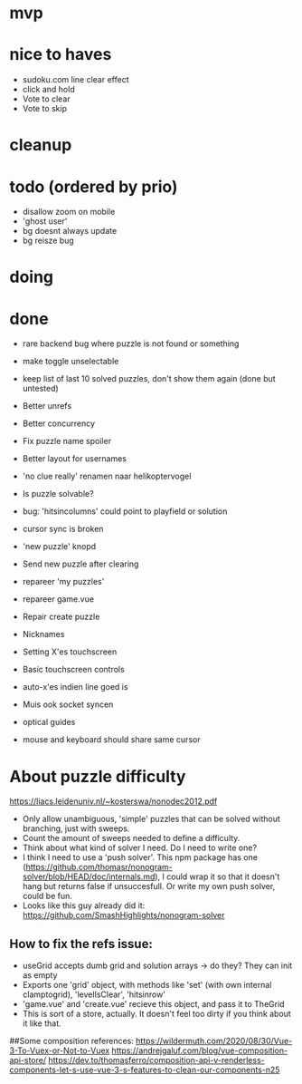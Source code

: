 # mvp

# nice to haves
- sudoku.com line clear effect
- click and hold
- Vote to clear
- Vote to skip

# cleanup

# todo (ordered by prio)
- disallow zoom on mobile
- 'ghost user'
- bg doesnt always update
- bg reisze bug

# doing

# done
- rare backend bug where puzzle is not found or something
- make toggle unselectable
- keep list of last 10 solved puzzles, don't show them again (done but untested)
- Better unrefs
- Better concurrency
- Fix puzzle name spoiler
- Better layout for usernames
- 'no clue really' renamen naar helikoptervogel
- Is puzzle solvable?
- bug: 'hitsincolumns' could point to playfield or solution
- cursor sync is broken
- 'new puzzle' knopd
- Send new puzzle after clearing
- repareer 'my puzzles'
- repareer game.vue
- Repair create puzzle

- Nicknames
- Setting X'es touchscreen
- Basic touchscreen controls
- auto-x'es indien line goed is
- Muis ook socket syncen
- optical guides
- mouse and keyboard should share same cursor

# About puzzle difficulty
https://liacs.leidenuniv.nl/~kosterswa/nonodec2012.pdf

- Only allow unambiguous, 'simple' puzzles that can be solved without branching, just with sweeps.
- Count the amount of sweeps needed to define a difficulty.
- Think about what kind of solver I need. Do I need to write one?
 -	I think I need to use a 'push solver'. This npm package has one (https://github.com/thomasr/nonogram-solver/blob/HEAD/doc/internals.md), I could wrap it so that it doesn't hang but returns false if unsuccesfull. Or write my own push solver, could be fun.
 - Looks like this guy already did it: https://github.com/SmashHighlights/nonogram-solver



## How to fix the refs issue:

- useGrid accepts dumb grid and solution arrays -> do they? They can init as empty
- Exports one 'grid' object, with methods like 'set' (with own internal clamptogrid), 'levelIsClear', 'hitsinrow'
- 'game.vue' and 'create.vue' recieve this object, and pass it to TheGrid
- This is sort of a store, actually. It doesn't feel too dirty if you think about it like that.


##Some composition references: 
https://wildermuth.com/2020/08/30/Vue-3-To-Vuex-or-Not-to-Vuex
https://andrejgaluf.com/blog/vue-composition-api-store/
https://dev.to/thomasferro/composition-api-v-renderless-components-let-s-use-vue-3-s-features-to-clean-our-components-n25
